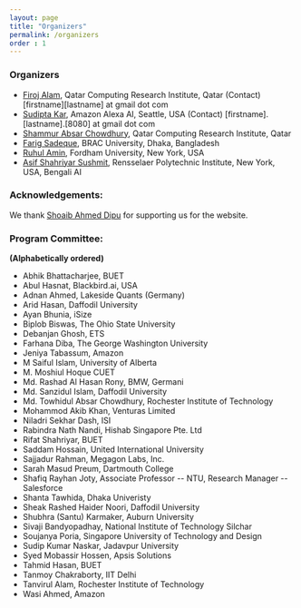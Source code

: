 ```yaml
---
layout: page
title: "Organizers"
permalink: /organizers
order : 1
---
```


### Organizers

- [Firoj Alam](https://sites.google.com/site/firojalam), Qatar Computing Research Institute, Qatar (Contact) [firstname][lastname] at gmail dot com
- [Sudipta Kar](http://sudiptakar.info), Amazon Alexa AI, Seattle, USA (Contact) [firstname].[lastname].[8080] at gmail dot com
- [Shammur Absar Chowdhury](http://shammur.one/), Qatar Computing Research Institute, Qatar
- [Farig Sadeque](https://sites.google.com/site/farigsadeque), BRAC University, Dhaka, Bangladesh
- [Ruhul Amin](https://ruhulsbu.github.io), Fordham University, New York, USA
- [Asif Shahriyar Sushmit](https://people.bengali.ai/sushmit), Rensselaer Polytechnic Institute, New York, USA, Bengali AI


### Acknowledgements:
We thank [Shoaib Ahmed Dipu](https://www.bracu.ac.bd/about/people/shoaib-ahmed-dipu) for supporting us for the website.

<!-- ### Advisory Committee: -->

### Program Committee:
**(Alphabetically ordered)**
- Abhik Bhattacharjee, BUET
- Abul Hasnat, Blackbird.ai, USA
- Adnan Ahmed, Lakeside Quants (Germany)
- Arid Hasan, Daffodil University
- Ayan Bhunia, iSize
- Biplob Biswas, The Ohio State University
- Debanjan Ghosh, ETS
- Farhana Diba, The George Washington University
- Jeniya Tabassum, Amazon
- M Saiful Islam,	University of Alberta
- M. Moshiul Hoque	CUET
- Md. Rashad Al Hasan Rony,	BMW, Germani
- Md. Sanzidul Islam,	Daffodil University
- Md. Towhidul Absar Chowdhury, Rochester Institute of Technology
- Mohammod Akib Khan, Venturas Limited
- Niladri Sekhar Dash, ISI
- Rabindra Nath Nandi, Hishab Singapore Pte. Ltd
- Rifat Shahriyar, BUET
- Saddam Hossain, United International University
- Sajjadur Rahman, Megagon Labs, Inc.
- Sarah Masud Preum, Dartmouth College
- Shafiq Rayhan Joty, Associate Professor -- NTU, Research Manager -- Salesforce
- Shanta Tawhida, Dhaka Univeristy
- Sheak Rashed Haider Noori,	Daffodil University
- Shubhra (Santu) Karmaker, Auburn University
- Sivaji Bandyopadhay, National Institute of Technology Silchar
- Soujanya Poria, Singapore University of Technology and Design
- Sudip Kumar Naskar, Jadavpur University
- Syed Mobassir Hossen, Apsis Solutions
- Tahmid Hasan, BUET
- Tanmoy Chakraborty, IIT Delhi
- Tanvirul Alam, Rochester Institute of Technology
- Wasi Ahmed, Amazon
